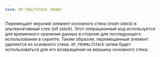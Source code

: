 ```yaml
---
term: OP_TOALTSTACK (0X6B)
---
```


Перемещает верхний элемент основного стека (*main stack*) в альтернативный стек (*alt stack*). Этот операционный код используется для временного хранения данных в стороне для последующего использования в скрипте. Таким образом, перемещенный элемент удаляется из основного стека. `OP_FROMALTSTACK` затем будет использоваться для его возвращения на вершину основного стека.